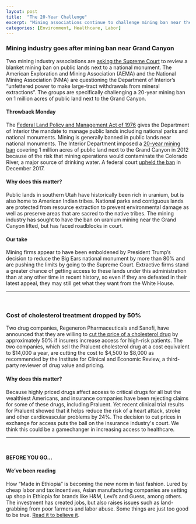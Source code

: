 ```yaml
---
layout: post
title:  "The 20-Year Challenge"
excerpt: "Mining associations continue to challenge mining ban near the Grand Canyon. Two pharmaceutical companies lower the cost of a cholesterol drug by 50%. On our reading list is a Bloomberg report on fast fashion manufacturing in Ethiopia."
categories: [Environment, Healthcare, Labor]
---
```


### Mining industry goes after mining ban near Grand Canyon

Two mining industry associations are <a href="http://thehill.com/policy/energy-environment/377956-uranium-industry-takes-challenge-of-grand-canyon-mining-ban-to" target="_blank">
asking the Supreme Court</a> to review a blanket mining ban on public lands next to a national monument. The American Exploration and Mining Association (AEMA) and the National Mining Association (NMA) are questioning the Department of Interior’s “unfettered power to make large-tract withdrawals from mineral extractions”. The groups are specifically challenging a 20-year mining ban on 1 million acres of public land next to the Grand Canyon.

#### Throwback Monday

The <a href="https://www.blm.gov/or/regulations/files/FLPMA.pdf" target="_blank">Federal Land Policy and Management Act of 1976</a> gives the Department of Interior the mandate to manage public lands including national parks and national monuments. Mining is generally banned in public lands near national monuments. The Interior Department imposed a <a href="https://www.npr.org/sections/thetwo-way/2012/01/09/144912580/20-year-ban-put-on-mining-claims-near-grand-canyon" target="_blank">20-year mining ban</a> covering 1 million acres of public land next to the Grand Canyon in 2012 because of the risk that mining operations would contaminate the Colorado River,  a major source of drinking water. A federal court <a href="https://www.reuters.com/article/us-usa-mining-grandcanyon/u-s-court-upholds-grand-canyon-uranium-mining-ban-but-allows-mine-nearby-idUSKBN1E62LO" target="_blank">upheld the ban</a> in December 2017.

#### Why does this matter?

Public lands in southern Utah have historically been rich in uranium, but is also home to American Indian tribes. National parks and contiguous lands are protected from resource extraction to prevent environmental damage as well as preserve areas that are sacred to the native tribes. The mining industry has sought to have the ban on uranium mining near the Grand Canyon lifted, but has faced roadblocks in court.

#### Our take

Mining firms appear to have been emboldened by President Trump’s decision to reduce the Big Ears national monument by more than 80% and are pushing the limits by going to the Supreme Court. Extractive firms stand a greater chance of getting access to these lands under this administration than at any other time in recent history, so even if they are defeated in their latest appeal, they may still get what they want from the White House.

* * *
<br />

### Cost of cholesterol treatment dropped by 50%

Two drug companies, Regeneron Pharmaceuticals and Sanofi, have announced that they are willing to <a href="https://www.reuters.com/article/regeneron-pharms-sanofi-cholesterol-pric/update-1-regeneron-sanofi-offer-new-praluent-pricing-to-break-reimbursement-logjam-idUSL1N1QS03Q" target="_blank">cut the price of a cholesterol drug</a> by approximately 50% if insurers increase access for high-risk patients. The two companies, which sell the Praluent cholesterol drug at a cost equivalent to $14,000 a year, are cutting the cost to $4,500 to $8,000 as recommended by the Institute for Clinical and Economic Review, a third-party reviewer of drug value and pricing.

#### Why does this matter?

Because highly priced drugs affect access to critical drugs for all but the wealthiest Americans, and insurance companies have been rejecting claims for some of these drugs, including Praluent. Yet recent clinical trial results for Praluent showed that it helps reduce the risk of a heart attack, stroke and other cardiovascular problems by 24%. The decision to cut prices in exchange for access puts the ball on the insurance industry's court. We think this could be a gamechanger in increasing access to healthcare.

* * *
<br />

**BEFORE YOU GO...**

#### **We’ve been reading**

How “Made in Ethiopia” is becoming the new norm in fast fashion. Lured by cheap labor and tax incentives, Asian manufacturing companies are setting up shop in Ethiopia for brands like H&M, Levi’s and Guess, among others. The investment has created jobs, but also raises issues such as land-grabbing from poor farmers and labor abuse. Some things are just too good to be true. <a href="https://www.bloomberg.com/news/features/2018-03-02/china-is-turning-ethiopia-into-a-giant-fast-fashion-factory" target="_blank">Read it to believe it</a>.
